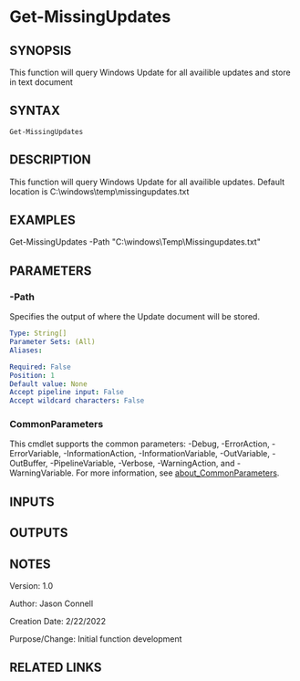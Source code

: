 # Get-MissingUpdates

## SYNOPSIS
This function will query Windows Update for all availible updates and store in text document
## SYNTAX

```
Get-MissingUpdates
```

## DESCRIPTION
This function will query Windows Update for all availible updates. Default location is C:\windows\temp\missingupdates.txt

## EXAMPLES
Get-MissingUpdates -Path "C:\windows\Temp\Missingupdates.txt"

## PARAMETERS

### -Path
Specifies the output of where the Update document will be stored.
```yaml
Type: String[]
Parameter Sets: (All)
Aliases:

Required: False
Position: 1
Default value: None
Accept pipeline input: False
Accept wildcard characters: False
```

### CommonParameters
This cmdlet supports the common parameters: -Debug, -ErrorAction, -ErrorVariable, -InformationAction, -InformationVariable, -OutVariable, -OutBuffer, -PipelineVariable, -Verbose, -WarningAction, and -WarningVariable. For more information, see [about_CommonParameters](http://go.microsoft.com/fwlink/?LinkID=113216).

## INPUTS

## OUTPUTS

## NOTES
Version:        1.0

Author:         Jason Connell

Creation Date:  2/22/2022

Purpose/Change: Initial function development 


## RELATED LINKS